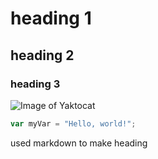 # heading 1 
## heading 2
### heading 3


![Image of Yaktocat](https://octodex.github.com/images/yaktocat.png)

``` javascript
var myVar = "Hello, world!";
```





used markdown to make heading
